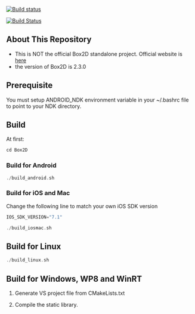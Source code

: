 [![Build status](https://ci.appveyor.com/api/projects/status/gs65g5td4480p72x?svg=true)](https://ci.appveyor.com/project/leonkhard/box2d-cocos2d-x)

[![Build Status](https://travis-ci.org/leonkhard/Box2D-cocos2d-x.svg?branch=master)](https://travis-ci.org/leonkhard/Box2D-cocos2d-x)

## About This Repository
- This is NOT the official Box2D standalone project. Official website
  is [here](http://box2d.org/downloads/)
- the version of Box2D is 2.3.0

## Prerequisite

You must setup ANDROID_NDK environment variable in your ~/.bashrc file to point to your NDK directory.

## Build
At first:

```cpp
cd Box2D
```

### Build for Android
```cpp
./build_android.sh
```

### Build for iOS and Mac
Change the following line to match your own iOS SDK version

```cpp
IOS_SDK_VERSION="7.1"
```

```cpp
./build_iosmac.sh
```


## Build for Linux
```cpp
./build_linux.sh
```

## Build for Windows, WP8 and WinRT
1. Generate VS project file from CMakeLists.txt

2. Compile the static library.
